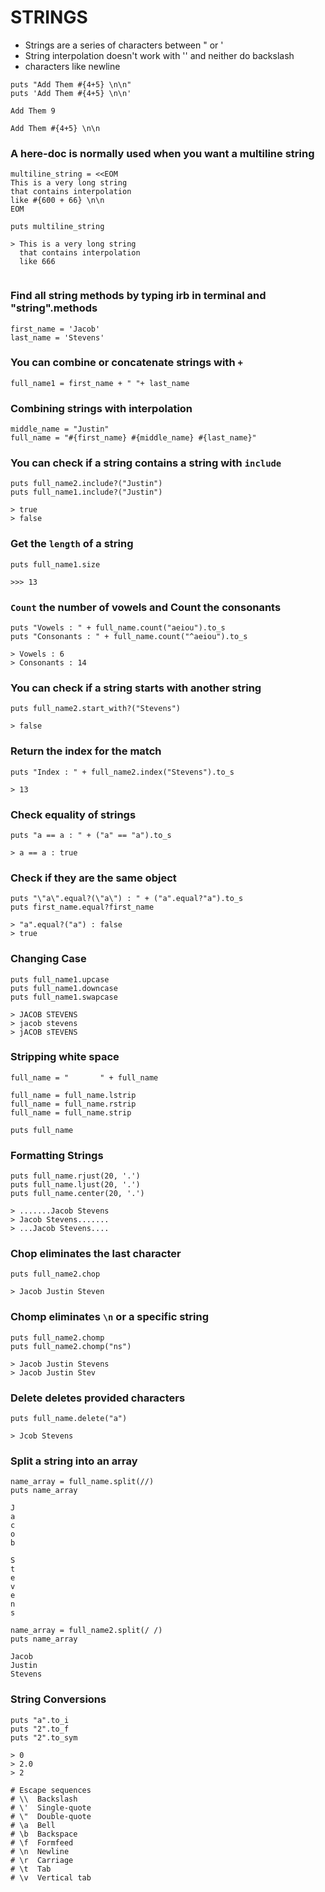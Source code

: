 # STRINGS

* Strings are a series of characters between " or '
* String interpolation doesn't work with '' and neither do backslash
* characters like newline

```
puts "Add Them #{4+5} \n\n"
puts 'Add Them #{4+5} \n\n'

Add Them 9 

Add Them #{4+5} \n\n
```

### A here-doc is normally used when you want a multiline string

```
multiline_string = <<EOM
This is a very long string
that contains interpolation
like #{600 + 66} \n\n
EOM

puts multiline_string

> This is a very long string
  that contains interpolation
  like 666 
 
```


### Find all string methods by typing irb in terminal and "string".methods

```
first_name = 'Jacob'
last_name = 'Stevens'
```

### You can combine or concatenate strings with `+`

```
full_name1 = first_name + " "+ last_name
```

### Combining strings with interpolation

```
middle_name = "Justin"
full_name = "#{first_name} #{middle_name} #{last_name}"
```

### You can check if a string contains a string with `include`

```
puts full_name2.include?("Justin")
puts full_name1.include?("Justin")

> true
> false
```

### Get the `length` of a string

```
puts full_name1.size

>>> 13
```

### `Count` the number of vowels and Count the consonants

```
puts "Vowels : " + full_name.count("aeiou").to_s
puts "Consonants : " + full_name.count("^aeiou").to_s
 
> Vowels : 6
> Consonants : 14
```

### You can check if a string starts with another string

```
puts full_name2.start_with?("Stevens")

> false
```
 
### Return the index for the match

```
puts "Index : " + full_name2.index("Stevens").to_s

> 13
```

### Check equality of strings

```
puts "a == a : " + ("a" == "a").to_s

> a == a : true
```

### Check if they are the same object

```
puts "\"a\".equal?(\"a\") : " + ("a".equal?"a").to_s
puts first_name.equal?first_name

> "a".equal?("a") : false
> true
```

### Changing Case

```
puts full_name1.upcase
puts full_name1.downcase
puts full_name1.swapcase

> JACOB STEVENS
> jacob stevens
> jACOB sTEVENS
```

### Stripping white space

```
full_name = "       " + full_name
 
full_name = full_name.lstrip
full_name = full_name.rstrip
full_name = full_name.strip
 
puts full_name
```

### Formatting Strings

```
puts full_name.rjust(20, '.')
puts full_name.ljust(20, '.')
puts full_name.center(20, '.')

> .......Jacob Stevens
> Jacob Stevens.......
> ...Jacob Stevens....
```

### Chop eliminates the last character

```
puts full_name2.chop

> Jacob Justin Steven
```

### Chomp eliminates `\n` or a specific string

```
puts full_name2.chomp
puts full_name2.chomp("ns")

> Jacob Justin Stevens
> Jacob Justin Stev
```

### Delete deletes provided characters

```
puts full_name.delete("a")

> Jcob Stevens
```

### Split a string into an array

```
name_array = full_name.split(//)
puts name_array

J
a
c
o
b
 
S
t
e
v
e
n
s
```

```
name_array = full_name2.split(/ /)
puts name_array

Jacob
Justin
Stevens
```

### String Conversions

```
puts "a".to_i
puts "2".to_f
puts "2".to_sym

> 0
> 2.0
> 2
```

```
# Escape sequences
# \\  Backslash
# \'  Single-quote
# \"  Double-quote
# \a  Bell
# \b  Backspace
# \f  Formfeed
# \n  Newline
# \r  Carriage
# \t  Tab
# \v  Vertical tab
```















